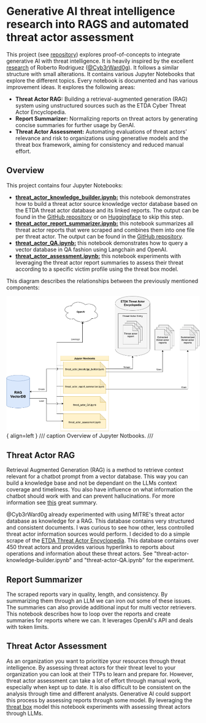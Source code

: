 # Generative AI threat intelligence research into RAGS and automated threat actor assessment
This project (see [repository](https://github.com/TomInTheBytes/GenAI-Threat-Intelligence-Research)) explores proof-of-concepts to integrate generative AI with threat intelligence. It is heavily inspired by the excellent [research](https://github.com/OTRF/GenAI-Security-Adventures) of Roberto Rodriguez ([@Cyb3rWard0g](https://github.com/Cyb3rWard0g)). It follows a similar structure with small alterations. It contains various Jupyter Notebooks that explore the different topics. Every notebook is documented and has various improvement ideas. It explores the following areas:

- **Threat Actor RAG:** Building a retrieval-augmented generation (RAG) system using unstructured sources such as the ETDA Cyber Threat Actor Encyclopedia. 
- **Report Summarizer:** Normalizing reports on threat actors by generating concise summaries for further usage by GenAI.
- **Threat Actor Assessment:** Automating evaluations of threat actors’ relevance and risk to organizations using generative models and the threat box framework, aiming for consistency and reduced manual effort.

## Overview
This project contains four Jupyter Notebooks:

- **[threat_actor_knowledge_builder.ipynb:](https://github.com/TomInTheBytes/GenAI-Threat-Intelligence-Research/blob/main/knowledge/threat_actor_knowledge_builder.ipynb)** this notebook demonstrates how to build a threat actor source knowledge vector database based on the ETDA threat actor database and its linked reports. The output can be found in the [GitHub repository](https://github.com/TomInTheBytes/GenAI-Threat-Intelligence-Research/tree/main/knowledge/documents/reports) or on [Huggingface](https://huggingface.co/datasets/TomTheAnalyst/ETDA-Threat-Actors) to skip this step.
- **[threat_actor_report_summarizer.ipynb:](https://github.com/TomInTheBytes/GenAI-Threat-Intelligence-Research/blob/main/knowledge/threat_actor_report_summarizer.ipynb)** this notebook summarizes all threat actor reports that were scraped and combines them into one file per threat actor. The output can be found in the [GitHub repository](https://github.com/TomInTheBytes/GenAI-Threat-Intelligence-Research/tree/main/knowledge/documents/summaries).
- **[threat_actor_QA.ipynb:](https://github.com/TomInTheBytes/GenAI-Threat-Intelligence-Research/blob/main/threat_actor_QA.ipynb)** this notebook demonstrates how to query a vector database in QA fashion using Langchain and OpenAI.
- **[threat_actor_assessment.ipynb:](https://github.com/TomInTheBytes/GenAI-Threat-Intelligence-Research/blob/main/threat_actor_assessment.ipynb)** this notebook experiments with leveraging the threat actor report summaries to assess their threat according to a specific victim profile using the threat box model.

This diagram describes the relationships between the previously mentioned components:

![notebooks](../../media/threat_actor_rag.png){ align=left }
/// caption
Overview of Jupyter Notbooks.
///

## Threat Actor RAG
Retrieval Augmented Generation (RAG) is a method to retrieve context relevant for a chatbot prompt from a vector database. This way you can build a knowledge base and not be dependant on the LLMs context coverage and timeliness. You also have influence on what information the chatbot should work with and can prevent hallucinations. For more information see [this](https://blog.openthreatresearch.com/demystifying-generative-ai-a-security-researchers-notes/) great summary.

@Cyb3rWard0g already experimented with using MITRE's threat actor database as knowledge for a RAG. This database contains very structured and consistent documents. I was curious to see how other, less controlled threat actor information sources would perform. I decided to do a simple scrape of the [ETDA Threat Actor Encyclopedia](https://apt.etda.or.th/cgi-bin/aptgroups.cgi). This database contains over 450 threat actors and provides various hyperlinks to reports about operations and information about these threat actors. See "threat-actor-knowledge-builder.ipynb" and "threat-actor-QA.ipynb" for the experiment.

## Report Summarizer
The scraped reports vary in quality, length, and consistency. By summarizing them through an LLM we can iron out some of these issues. The summaries can also provide additional input for multi vector retrievers. This notebook describes how to loop over the reports and create summaries for reports where we can. It leverages OpenAI's API and deals with token limits.

## Threat Actor Assessment
As an organization you want to prioritize your resources through threat intelligence. By assessing threat actors for their threat level to your organization you can look at their TTPs to learn and prepare for. However, threat actor assessment can take a lot of effort through manual work, especially when kept up to date. It is also difficult to be consistent on the analysis through time and different analysts. Generative AI could support this process by assessing reports through some model. By leveraging the [threat box](https://klrgrz.medium.com/quantifying-threat-actors-with-threat-box-e6b641109b11) model this notebook experiments with assessing threat actors through LLMs.

